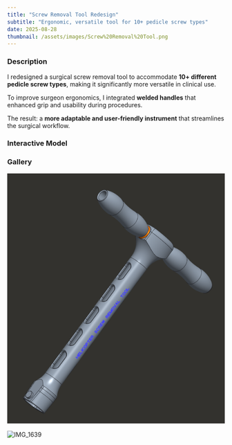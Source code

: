 ```yaml
---
title: "Screw Removal Tool Redesign"
subtitle: "Ergonomic, versatile tool for 10+ pedicle screw types"
date: 2025-08-28
thumbnail: /assets/images/Screw%20Removal%20Tool.png
---
```


### Description
I redesigned a surgical screw removal tool to accommodate **10+ different pedicle screw types**, making it significantly more versatile in clinical use.  

To improve surgeon ergonomics, I integrated **welded handles** that enhanced grip and usability during procedures.  

The result: a **more adaptable and user-friendly instrument** that streamlines the surgical workflow.

<script type="module" src="https://unpkg.com/@google/model-viewer/dist/model-viewer.min.js"></script>

### Interactive Model
<model-viewer
  src="/assets/models/Screw%20Removal%20Tool.glb"
  camera-controls
  auto-rotate
  alt="3D view of Screw Removal Tool"
  style="width:100%;height:520px;">
</model-viewer>

### Gallery
![cover](/assets/images/Screw%20Removal%20Tool.png)

<!-- HEIC may not show in all browsers; convert to .jpg/.png if needed. -->
![IMG_1639](/assets/images/IMG_1639.HEIC)
